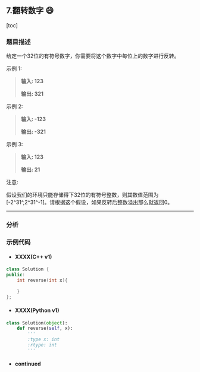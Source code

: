 ## 7.翻转数字 :smile:

[toc]

### 题目描述

给定一个32位的有符号数字，你需要将这个数字中每位上的数字进行反转。

示例 1:

> **输入: 123**
>
> **输出: 321**

示例 2:
> **输入: -123**
>
> **输出: -321**

示例 3: 
> **输入: 123**
>
> **输出: 21**

注意:

假设我们的环境只能存储得下32位的有符号整数，则其数值范围为[-2^31^,2^31^-1]。请根据这个假设，如果反转后整数溢出那么就返回0。

---

### 分析



### 示例代码

* #### XXXX(C++ v1)

```C++
class Solution {
public: 
    int reverse(int x){
        
    }
};
```

* #### XXXX(Python v1)

```python
class Solution(object):
    def reverse(self, x):
        '''
        :type x: int
        :rtype: int
        '''
```

* #### continued


[^footnote]:快乐菜醒每一天!

